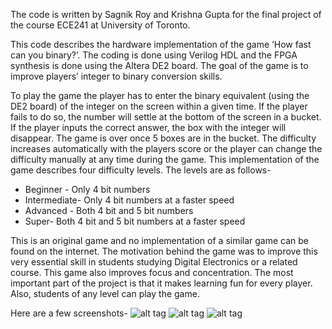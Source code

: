
The code is written by Sagnik Roy and Krishna Gupta for the final project of the course ECE241 at University of Toronto.

This code describes the hardware implementation of the game ‘How fast can you binary?’. The coding is done using Verilog HDL and the FPGA synthesis is done using the Altera DE2 board. The goal of the game is to improve players’ integer to binary conversion skills. 

To play the game the player has to enter the binary equivalent (using the DE2 board) of the integer on the screen within a given time. If the player fails to do so, the number will settle at the bottom of the screen in a bucket. If the player inputs the correct answer, the box with the integer will disappear. The game is over once 5 boxes are in the bucket. The difficulty increases automatically with the players score or the player can change the difficulty manually at any time during the game. This implementation of the game describes four difficulty levels. The levels are as follows-

- Beginner - Only 4 bit numbers
- Intermediate- Only 4 bit numbers at a faster speed
- Advanced - Both 4 bit and 5 bit numbers
- Super-  Both 4 bit and 5 bit numbers at a faster speed

This is an original game and no implementation of a similar game can be found on the internet. The motivation behind the game was to improve this very essential skill in students studying Digital Electronics or a related course. This game also improves focus and concentration. The most important part of the project is that it makes learning fun for every player. Also, students of any level can play the game. 

Here are a few screenshots-
![alt tag](http://postimg.org/image/sr5pkv4mt/)
![alt tag](http://postimg.org/image/sjxlo3rv5/)
![alt tag](http://postimg.org/image/jt833mssv/)

